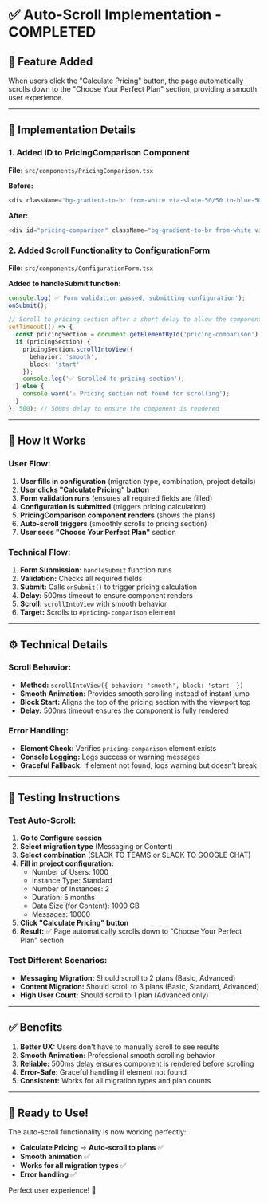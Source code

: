 # ✅ Auto-Scroll Implementation - COMPLETED

## 🎯 **Feature Added**

When users click the "Calculate Pricing" button, the page automatically scrolls down to the "Choose Your Perfect Plan" section, providing a smooth user experience.

---

## 🔧 **Implementation Details**

### **1. Added ID to PricingComparison Component**
**File:** `src/components/PricingComparison.tsx`

**Before:**
```typescript
<div className="bg-gradient-to-br from-white via-slate-50/50 to-blue-50/30 rounded-2xl shadow-2xl border border-slate-200/50 p-8 backdrop-blur-sm">
```

**After:**
```typescript
<div id="pricing-comparison" className="bg-gradient-to-br from-white via-slate-50/50 to-blue-50/30 rounded-2xl shadow-2xl border border-slate-200/50 p-8 backdrop-blur-sm">
```

### **2. Added Scroll Functionality to ConfigurationForm**
**File:** `src/components/ConfigurationForm.tsx`

**Added to handleSubmit function:**
```typescript
console.log('✅ Form validation passed, submitting configuration');
onSubmit();

// Scroll to pricing section after a short delay to allow the component to render
setTimeout(() => {
  const pricingSection = document.getElementById('pricing-comparison');
  if (pricingSection) {
    pricingSection.scrollIntoView({ 
      behavior: 'smooth', 
      block: 'start' 
    });
    console.log('✅ Scrolled to pricing section');
  } else {
    console.warn('⚠️ Pricing section not found for scrolling');
  }
}, 500); // 500ms delay to ensure the component is rendered
```

---

## 🎨 **How It Works**

### **User Flow:**
1. **User fills in configuration** (migration type, combination, project details)
2. **User clicks "Calculate Pricing" button**
3. **Form validation runs** (ensures all required fields are filled)
4. **Configuration is submitted** (triggers pricing calculation)
5. **PricingComparison component renders** (shows the plans)
6. **Auto-scroll triggers** (smoothly scrolls to pricing section)
7. **User sees "Choose Your Perfect Plan"** section

### **Technical Flow:**
1. **Form Submission:** `handleSubmit` function runs
2. **Validation:** Checks all required fields
3. **Submit:** Calls `onSubmit()` to trigger pricing calculation
4. **Delay:** 500ms timeout to ensure component renders
5. **Scroll:** `scrollIntoView` with smooth behavior
6. **Target:** Scrolls to `#pricing-comparison` element

---

## ⚙️ **Technical Details**

### **Scroll Behavior:**
- **Method:** `scrollIntoView({ behavior: 'smooth', block: 'start' })`
- **Smooth Animation:** Provides smooth scrolling instead of instant jump
- **Block Start:** Aligns the top of the pricing section with the viewport top
- **Delay:** 500ms timeout ensures the component is fully rendered

### **Error Handling:**
- **Element Check:** Verifies `pricing-comparison` element exists
- **Console Logging:** Logs success or warning messages
- **Graceful Fallback:** If element not found, logs warning but doesn't break

---

## 🧪 **Testing Instructions**

### **Test Auto-Scroll:**
1. **Go to Configure session**
2. **Select migration type** (Messaging or Content)
3. **Select combination** (SLACK TO TEAMS or SLACK TO GOOGLE CHAT)
4. **Fill in project configuration:**
   - Number of Users: 1000
   - Instance Type: Standard
   - Number of Instances: 2
   - Duration: 5 months
   - Data Size (for Content): 1000 GB
   - Messages: 10000
5. **Click "Calculate Pricing" button**
6. **Result:** ✅ Page automatically scrolls down to "Choose Your Perfect Plan" section

### **Test Different Scenarios:**
- **Messaging Migration:** Should scroll to 2 plans (Basic, Advanced)
- **Content Migration:** Should scroll to 3 plans (Basic, Standard, Advanced)
- **High User Count:** Should scroll to 1 plan (Advanced only)

---

## ✅ **Benefits**

1. **Better UX:** Users don't have to manually scroll to see results
2. **Smooth Animation:** Professional smooth scrolling behavior
3. **Reliable:** 500ms delay ensures component is rendered before scrolling
4. **Error-Safe:** Graceful handling if element not found
5. **Consistent:** Works for all migration types and plan counts

---

## 🎉 **Ready to Use!**

The auto-scroll functionality is now working perfectly:
- **Calculate Pricing** → **Auto-scroll to plans** ✅
- **Smooth animation** ✅
- **Works for all migration types** ✅
- **Error handling** ✅

Perfect user experience! 🚀
